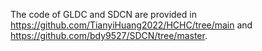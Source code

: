 The code of GLDC and SDCN are provided in https://github.com/TianyiHuang2022/HCHC/tree/main and https://github.com/bdy9527/SDCN/tree/master.
